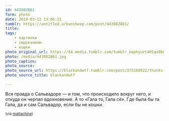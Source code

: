 ```yaml
---
id: 443082861
form: photo
date: 2010-03-12 13:06:21
tumblr: https://untitled.urbansheep.com/post/443082861/
title:
tags:
    - картинки
    - сюрреализм
    - кошки
photo_original_url: https://64.media.tumblr.com/tumblr_kwphyuzt4H1qa9b8ro1_640.jpg
photo: /media/443082861.jpg
photo_caption: 
photo_source:
photo_source_url: https://blackandwtf.tumblr.com/post/375168922/thanks-hencsalina
photo_source_title: blackandwtf

---
```


<p>Вся правда о Сальвадоре — и том, что происходило вокруг него, и откуда он черпал вдохновение. А то «Гала то, Гала сё». Где была бы та Гала, да и сам Сальвадор, если бы не кошки.</p>

<p><small>(via <a href="http://mattachine.tumblr.com/post/377633501" class="tumblr_blog">mattachine</a>)</small></p>
